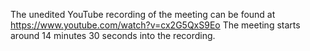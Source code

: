 The unedited YouTube recording of the meeting can be found at https://www.youtube.com/watch?v=cx2G5QxS9Eo
The meeting starts around 14 minutes 30 seconds into the recording.

